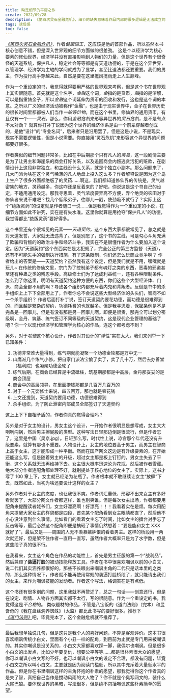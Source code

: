 ```yaml
---
title: 缺乏细节的平庸之作
create: 2022/09/28
description: 《第四次灵石金融危机》，细节的缺失意味着作品内部的很多逻辑是无法成立的。
tags: 读后感
toc: false
---
```


[_《第四次灵石金融危机》_](https://www.qidian.com/book/1032969530/)，作者*健康国王*，这应该是他的首部作品，所以虽然本书核心创意不错，但是深入世界观的细节方面做的很差劲。
这是个以经济学为核心要素的修仙世界，经济学并没有直接影响到人物们的力量，但是这个世界有个很奇怪的天道系统，保护凡人，稳定社会等等都是有天道功德的，于是在这个异世界，以管理学、经济学为主轴的学问就成为了显学，甚至比道法都还要重要。我们的男主，作为投行高手穿越来此，自然是要在这里搅风搅雨走上人生巅峰。

作为一个重设定的书，我觉得就得要用严格的世界观来考察，但是这个书在世界观上其实很随意。首先就是这个名字，*金融*这个词，*金*指的是货币，*融*指的是溶解，可以是指重铸金子，所以*金融*这个词延伸为货币的回收和发行，这也是这个词的本意。之所以广义的经济活动被称作“金融”，也是由于现实世界中，金子在世界历史的很长时间里都都被人们当作*一般等价物*。而在这个书里，修仙界的通用货币，有且仅有一个——_灵石_。那么，你用*金融危机*来形容异世界的*灵石危机*，是不是有点不太对劲？
就算你打补丁说因为这个世界的经济体系是由一个前辈穿越者创立的，是他“设计”的“专业名词”，后来者只是沿用罢了。但是这是小说，不是现实，现实不需要逻辑性，但是小说需要。你直接用“灵石危机”来形容这个异世界的问题都要好很多。

作者类似的细节问题非常多，比如在中后期那个只有凡人的*离岛*，这一段剧情主要是为了让男主和海崖系的商会打好关系，以及追回商会内叛逃贪污犯的赃款，在剧情设计上这段非常独立，和主线没什么关系，就是个独立小副本。那么问题来了，几大门派为啥在这个灵气稀薄的凡人地盘上投入这么多？作者解释说是因为这个岛上生产了很多外面都绝版了的灵药……啊这，我们都知道修仙界的传统是，灵气越密集的地方，灵药越多，你这咋还是反着来的？好吧，你说这是这个书自己的设定，不适用通用设定。那我寻思着，灵气浓度要弄高不方便，弄个绝灵的农田对于修仙者来说不难吧？找几个低级弟子，往哪儿一戳，使劲吸不就行了？实际上这个“绝版灵药”的设定就是作者随口一说……但是我觉得作为一个重设定的小说，在细节方面如此不讲究，实在是有失水准。这里你就算是用抢夺“保护凡人”的功德，我觉得都比“绝版灵药”要好得多。

这个书里还有个很常见的元素——_天道契约_，这个东西大家都很常见了，总之就是对天道发誓，大家就无法违背了。但是别忘了，这个书的主线，可是勾心斗角充满了欺骗和背叛的的政治斗争和经济斗争，我实在不是很懂作者为什么要加入这个设定。因为“天道契约”这个东西实在是太犯规了，完全公正的第三方监督（天道），还有不可能失手的强制执行措施，有了这条限制，你们还怎么玩商业竞争啊？
作者给出的答案是——天道契约？虽然我有这个设定，但是我们就是不用，嘿嘿就是玩儿~
在传统的修仙文里，宗门为了控制弟子都有魂灯之类的东西，恶毒的邪道甚至还有种蛊之类的残忍手段。高级修士们为了达成利益统一，还有各种限制条件。怎么到了你这里，明明有天道契约这种方便的东西，你们这些个大型经济体、门派、商会全都不用的啊？导致各个组织内都充斥着内鬼和背叛者。反倒是书中的杀手组织上上下下全部用上了，作者你总不会说这些大型经济体的头头们，智商不如一个杀手组织？
作者后面打补丁说，签订天道契约要花功德，而功德是很难得到的，而且越是繁杂的契约，功德耗费的也就越多。但是我寻思着，保密条例是不是完备是一回事儿，但是有没有那是另一回事儿啊。即便是很贵，那完全可以划分密级啊，金丹、筑基、练气签订不同等级的天道契约，这是现代企业管理的基础了吧？你一个以现代经济学和管理学为核心的作品，连这个都考虑不到？

另外，对于*功德*这个核心设计，作者对其设计的“弹性”实在太大。我们来列举一下已知条件：

1. 功德非常难大量得到，练气期就能凝聚一个功德金轮那是万中无一
2. 山鹰派几个练气小修，把自家门派法宝偷了卖了，卖了几十万，然后去办善堂（福利院）也凝聚功德金轮了
3. 练气后期，在商会已经算是中流砥柱，筑基期那都是中高层，金丹那妥妥的是商会顶层
4. 商会中的高层领导，在里面捞钱那都是几百万几百万的
5. 对于一个元婴修士来说，四五百万，那也就是零花钱
6. 上文还提到，天道契约要用功德，功德很难得到
7. 杀手组织，为了防止泄密内部成员全部签订了天道契约

这上上下下自相矛盾的，作者你真的觉得合理吗？

另外是对于女主的设计，男女主这个设计，一开始作者很明显是想写成，女主大大咧咧闯祸，然后男主擦屁股的类型。这种写法日轻那边倒是很流行，但是作者忘了，这里是中国（吴京.jpg）。日轻那么写，时代性上说，凉宫那个年代还没有升级要素，就算有那也不重要。人物设计上，女主的地位要高于男主，而男主在智商上高于女主，这才能形成一种平衡。然而在国产网文这边是有升级要素的，在开始还能这么写，但是随着男主的升级，超过女主那是板上钉钉的，男女主失去了平衡，这个关系就无法再维持下去。女主很大概率迅速沦为花瓶，然后被作者雪藏。绝大部分作者连配角都处理不好，就别提处于核心地位的女主了。实际上，这书才写了 100 章上下，女主就已经沦为花瓶了。作者根本就不敢继续让女主“放肆”下去，既然如此，当初为啥还要设计这样的女主？

另外作者对于女主的态度，也让我很不爽。作者词汇量低，形容不出来女主有多好看就罢了，大部分网文作者都这样，谁也别笑谁。但是每次女主出场，作者都要用配角来提醒读者姥爷们，女主好漂亮啊！好漂亮！！！我看着实在是烦。每次用配角来提醒大家女主的样貌都是四段，首先某个配角看到女主眼睛都直了，然后他不小心没注意到什么事情，比如看门的看着女主忘了时间，比如女主的擂台对手忘了反击等等，最后必然这个配角即便是搞砸了事情仍然想着：“要是能和女主 XXX 就好了”，最后又是——周围的人无不羡慕嫉妒恨的看着男主。这样的桥段用一两次就还好，但是架不住作者一直用一直写，虽然作者大概率只是为了水字数，但是这些段子真的很不行。

在我看来，女主这个角色在作品的功能性上，首先是男主征服的第一个“战利品”，然后兼顾了**装逼打脸**的被动技能释放工具。作者在书中很喜欢嘲讽以前的小白文，说二代们其实涵养都很好的，那些不长眼出来嘲讽主角的二代只是话本里的之类的，那么这种情况下，作者就不能再使用常规的装逼打脸桥段了，就只能请出我们的女主，来作为嘲讽技能的发动者。作者这个写法，格调实在是有点低。

这个书还有很多别的问题，这里我就不再赘述了，总之一句话——创意还行，但是在设定、剧情、人物各方面其实都不太行，写的很随意。作为一个重设定的书，我觉得这是*不合格*的。
类似题材的作品，不管是八宝饭的《道门法则》（完本）和昆吾奇的《我在盘丝洞养蜘蛛》（太监）都比此书写的要好很多。推荐下[_《道门法则》_](https://book.qidian.com/info/3333529/)吧，毕竟完本了，这个金融危机就不推荐了。

---

最后我想单独说几句，但是这只是我个人的喜好问题，不算是客观评价。这本书很喜欢嘲讽传统小白文，里面有个小丑一样的配角，到目前为止就是专门用来被嘲讽的。其实你嘲讽是没关系的，小白文大家都喜欢踩一脚，我偶尔也嘲讽。但是很多小白文的出发点，比如少年要复仇，想要公平等等……都是很朴素很大众的愿望，你可以嘲讽小白文写的不好，也可以嘲讽小白文的设定不合理，都没有问题，毕竟小白文之所以叫小白文，主要就是因为阅读门槛低，所以其中充斥着大量低水平的作品。但是你在书里嘲讽这样的主角怀抱的朴素的愿望，那我觉得你这个作者真的是失了智，真把自己当作是搅动风雨的大人物了？你不就是个臭写网文的，装什么大尾巴狼。要体现世界的黑暗，写法很多，但是绝不包括嘲讽这些朴素简单的愿望。

